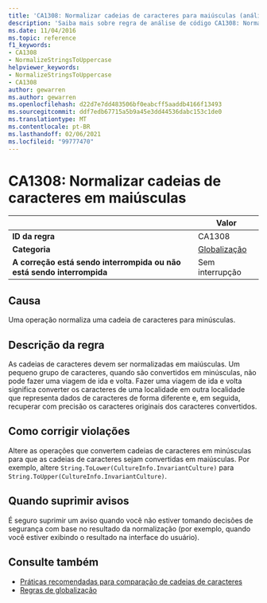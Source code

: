 ```yaml
---
title: 'CA1308: Normalizar cadeias de caracteres para maiúsculas (análise de código)'
description: 'Saiba mais sobre regra de análise de código CA1308: Normalizar cadeias de caracteres para maiúsculas'
ms.date: 11/04/2016
ms.topic: reference
f1_keywords:
- CA1308
- NormalizeStringsToUppercase
helpviewer_keywords:
- NormalizeStringsToUppercase
- CA1308
author: gewarren
ms.author: gewarren
ms.openlocfilehash: d22d7e7dd483506bf0eabcff5aaddb4166f13493
ms.sourcegitcommit: ddf7edb67715a5b9a45e3dd44536dabc153c1de0
ms.translationtype: MT
ms.contentlocale: pt-BR
ms.lasthandoff: 02/06/2021
ms.locfileid: "99777470"
---
```

# <a name="ca1308-normalize-strings-to-uppercase"></a>CA1308: Normalizar cadeias de caracteres em maiúsculas

| | Valor |
|-|-|
| **ID da regra** |CA1308|
| **Categoria** |[Globalização](globalization-warnings.md)|
| **A correção está sendo interrompida ou não está sendo interrompida** |Sem interrupção|

## <a name="cause"></a>Causa

Uma operação normaliza uma cadeia de caracteres para minúsculas.

## <a name="rule-description"></a>Descrição da regra

As cadeias de caracteres devem ser normalizadas em maiúsculas. Um pequeno grupo de caracteres, quando são convertidos em minúsculas, não pode fazer uma viagem de ida e volta. Fazer uma viagem de ida e volta significa converter os caracteres de uma localidade em outra localidade que representa dados de caracteres de forma diferente e, em seguida, recuperar com precisão os caracteres originais dos caracteres convertidos.

## <a name="how-to-fix-violations"></a>Como corrigir violações

Altere as operações que convertem cadeias de caracteres em minúsculas para que as cadeias de caracteres sejam convertidas em maiúsculas. Por exemplo, altere `String.ToLower(CultureInfo.InvariantCulture)` para `String.ToUpper(CultureInfo.InvariantCulture)`.

## <a name="when-to-suppress-warnings"></a>Quando suprimir avisos

É seguro suprimir um aviso quando você não estiver tomando decisões de segurança com base no resultado da normalização (por exemplo, quando você estiver exibindo o resultado na interface do usuário).

## <a name="see-also"></a>Consulte também

- [Práticas recomendadas para comparação de cadeias de caracteres](../../../standard/base-types/best-practices-strings.md)
- [Regras de globalização](globalization-warnings.md)
